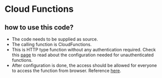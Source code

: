 # Cloud Functions

## how to use this code?
* The code needs to be supplied as source.
* The calling function is CloudFunctions.
* This is HTTP type function without any authentication required. Check this [page](https://cloud.google.com/functions/docs/securing/managing-access-iam#allowing_unauthenticated_http_function_invocation) to read about the configuration needed for unauthenticated functions.
* After configuration is done, the access should be allowed for everyone to access the function from browser. Reference [here](https://cloud.google.com/functions/docs/securing/managing-access-iam#after_deployment).
